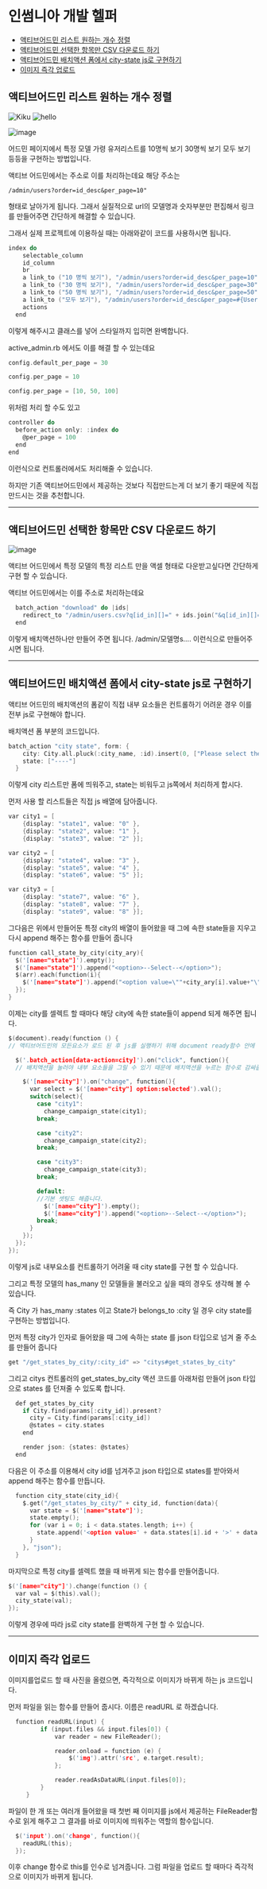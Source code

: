 # 인썸니아 개발 헬퍼

* <a href="#active_admin_user_list">액티브어드민 리스트 원하는 개수 정렬</a>
* <a href="#active_admin_select_download">액티브어드민 선택한 항목만 CSV 다운로드 하기</a>
* <a href="#js_city_state">액티브어드민 배치액션 폼에서 city-state js로 구현하기</a>
* <a href="#image_direct_upload">이미지 즉각 업로드</a>

<h2 id="active_admin_user_list">액티브어드민 리스트 원하는 개수 정렬</h2>

![Kiku](images/image_change.gif)
![hello](images/example.jpg)

![image](https://user-images.githubusercontent.com/37841168/48248476-d2c28680-e43a-11e8-9300-462373a33582.png)

어드민 페이지에서 특정 모델 가령 유저리스트를 10명씩 보기 30명씩 보기 모두 보기 등등을 구현하는 방법입니다.

액티브 어드민에서는 주소로 이를 처리하는데요 해당 주소는
~~~
/admin/users?order=id_desc&per_page=10"
~~~
형태로 날아가게 됩니다. 그래서 실질적으로 url의 모델명과 숫자부분만 편집해서 링크를 만들어주면 간단하게 해결할 수 있습니다.

그래서 실제 프로젝트에 이용하실 때는 아래와같이 코드를 사용하시면 됩니다.
~~~c
index do
    selectable_column
    id_column
    br
    a link_to ("10 명씩 보기"), "/admin/users?order=id_desc&per_page=10"
    a link_to ("30 명씩 보기"), "/admin/users?order=id_desc&per_page=30"
    a link_to ("50 명씩 보기"), "/admin/users?order=id_desc&per_page=50"
    a link_to ("모두 보기"), "/admin/users?order=id_desc&per_page=#{User.all.size}"
    actions
  end
~~~
이렇게 해주시고 클래스를 넣어 스타일까지 입히면 완벽합니다.

active_admin.rb 에서도 이를 해결 할 수 있는데요
~~~c
config.default_per_page = 30
~~~
~~~c
config.per_page = 10
~~~
~~~c
config.per_page = [10, 50, 100]
~~~
위처럼 처리 할 수도 있고
~~~c
controller do
  before_action only: :index do
    @per_page = 100
  end
end
~~~
이런식으로 컨트롤러에서도 처리해줄 수 있습니다.

하지만 기존 액티브어드민에서 제공하는 것보다 직접만드는게 더 보기 좋기 때문에 직접 만드시는 것을 추천합니다.


---



<h2 id="active_admin_select_download">액티브어드민 선택한 항목만 CSV 다운로드 하기</h2>

![image](https://user-images.githubusercontent.com/37841168/48249339-18cd1980-e43e-11e8-9a3c-f7c38e5f407b.png)

액티브 어드민에서 특정 모델의 특정 리스트 만을 액셀 형태로 다운받고싶다면 간단하게 구현 할 수 있습니다.

액티브 어드민에서는 이를 주소로 처리하는데요

~~~c
  batch_action "download" do |ids|
    redirect_to "/admin/users.csv?q[id_in][]=" + ids.join("&q[id_in][]=")
  end
~~~
이렇게 배치액션하나만 만들어 주면 됩니다. /admin/모델명s.... 이런식으로 만들어주시면 됩니다.



---



<h2 id="js_city_state">액티브어드민 배치액션 폼에서 city-state js로 구현하기</h2>

액티브 어드민의 배치액션의 폼같이 직접 내부 요소들은 컨트롤하기 어려운 경우 이를 전부 js로 구현해야 합니다.

배치액션 폼 부분의 코드입니다.
~~~c
batch_action "city state", form: {
    city: City.all.pluck(:city_name, :id).insert(0, ["Please select the city",0]),
    state: ["----"]
  }
~~~
이렇게 city 리스트만 폼에 띄워주고, state는 비워두고 js쪽에서 처리하게 합시다.

먼저 사용 할 리스트들은 직접 js 배열에 담아줍니다.
~~~c
var city1 = [
    {display: "state1", value: "0" },
    {display: "state2", value: "1" },
    {display: "state3", value: "2" }];

var city2 = [
    {display: "state4", value: "3" },
    {display: "state5", value: "4" },
    {display: "state6", value: "5" }];

var city3 = [
    {display: "state7", value: "6" },
    {display: "state8", value: "7" },
    {display: "state9", value: "8" }];
~~~

그다음은 위에서 만들어둔 특정 city의 배열이 들어왔을 때 그에 속한 state들을 지우고 다시 append 해주는 함수를 만들어 줍니다
~~~c
function call_state_by_city(city_ary){
  $('[name="state"]').empty();
  $('[name="state"]').append("<option>--Select--</option>");
  $(arr).each(function(i){
    $('[name="state"]').append("<option value=\""+city_ary[i].value+"\">"+city_ary[i].display+"</option>")
  });
}
~~~

이제는 city를 셀렉트 할 때마다 해당 city에 속한 state들이 append 되게 해주면 됩니다.
~~~c
$(document).ready(function () {
// 액티브어드민의 모든요소가 로드 된 후 js를 실행하기 위해 document ready함수 안에 넣어줍니다.

  $('.batch_action[data-action=city]').on("click", function(){
  // 배치액션을 눌러야 내부 요소들을 그릴 수 있기 때문에 배치액션을 누르는 함수로 감싸줍니다.

    $('[name="city"]').on("change", function(){
      var select = $('[name="city"] option:selected').val();
      switch(select){
        case "city1":
          change_campaign_state(city1);
        break;

        case "city2":
          change_campaign_state(city2);
        break;

        case "city3":
          change_campaign_state(city3);
        break;

        default:
        //기본 셋팅도 해줍니다.
          $('[name="city"]').empty();
          $('[name="city"]').append("<option>--Select--</option>");
        break;
      }
    });
  });
});
~~~
이렇게 js로 내부요소를 컨트롤하기 어려울 때 city state를 구현 할 수 있습니다.


그리고 특정 모델의 has_many 인 모델들을 불러오고 싶을 때의 경우도 생각해 볼 수 있습니다.

즉 City 가 has_many :states 이고 State가 belongs_to :city 일 경우 city state를 구현하는 방법입니다.

먼저 특정 city가 인자로 들어왔을 때 그에 속하는 state 를 json 타입으로 넘겨 줄 주소를 만들어 줍니다
~~~c
get "/get_states_by_city/:city_id" => "citys#get_states_by_city"
~~~

그리고 citys 컨트롤러의 get_states_by_city 액션 코드를 아래처럼 만들어 json 타입으로 states 를 던져줄 수 있도록 합니다.
~~~c
  def get_states_by_city
    if City.find(params[:city_id]).present?
      city = City.find(params[:city_id])
      @states = city.states
    end

    render json: {states: @states}
  end
~~~

다음은 이 주소를 이용해서 city id를 넘겨주고 json 타입으로 states를 받아와서 append 해주는 함수를 만듭니다.
~~~c
  function city_state(city_id){
    $.get("/get_states_by_city/" + city_id, function(data){
      var state = $('[name="state"]');
      state.empty();
      for (var i = 0; i < data.states.length; i++) {
        state.append('<option value=' + data.states[i].id + '>' + data.states[i].state_name + '</option>');
      }
    }, "json");
  }
~~~

마지막으로 특정 city를 셀렉트 했을 때 바뀌게 되는 함수를 만들어줍니다.
~~~c
$('[name="city"]').change(function () {
  var val = $(this).val();
  city_state(val);
});
~~~

이렇게 경우에 따라 js로 city state를 완벽하게 구현 할 수 있습니다.



---



<h2 id="image_direct_upload">이미지 즉각 업로드</h2>

이미지를업로드 할 때 사진을 올렸으면, 즉각적으로 이미지가 바뀌게 하는 js 코드입니다.

먼저 파일을 읽는 함수를 만들어 줍시다. 이름은 readURL 로 하겠습니다.
~~~c
  function readURL(input) {
         if (input.files && input.files[0]) {
             var reader = new FileReader();

             reader.onload = function (e) {
                 $('img').attr('src', e.target.result);
             };

             reader.readAsDataURL(input.files[0]);
         }
     }
~~~
파일이 한 개 또는 여러개 들어왔을 때 첫번 째 이미지를 js에서 제공하는 FileReader함수로 읽게 해주고 그 결과를 바로 이미지에 띄워주는 역할의 함수입니다.

~~~c
  $('input').on('change', function(){
    readURL(this);
  });
~~~
이후 change 함수로 this를 인수로 넘겨줍니다. 그럼 파일을 업로드 할 때마다 즉각적으로 이미지가 바뀌게 됩니다.
